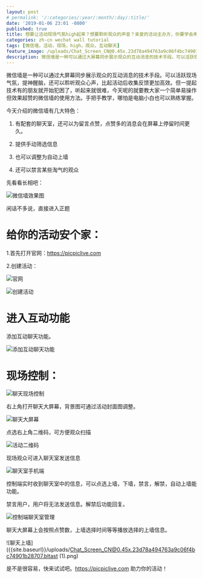 ```yaml
---
layout: post
# permalink: '/:categories/:year/:month/:day/:title/'
date: '2019-01-06 23:01 -0800'
published: true
title: 想要让活动现场气氛high起来？想要聆听观众的声音？亲爱的活动主办方，你要学会用微信墙了
categories: zh-cn wechat wall tutorial
tags: [微信墙，活动，现场，high，观众，互动聊天]
feature_image: /uploads/Chat_Screen_CN@0.45x.23d78a494763a9c06f4bc74901b28707.bltast.png
description: 微信墙是一种可以通过大屏幕同步展示观众的互动消息的技术手段。可以活跃现场气氛，提神醒脑，还可以聆听观众心声，比起活动后收集反馈更加高效。今天呢的就要教大家一个简单易操作但效果超赞的微信墙的使用方法。手把手教学，哪怕是电脑小白也可以熟练掌握。
---
```


微信墙是一种可以通过大屏幕同步展示观众的互动消息的技术手段。可以活跃现场气氛，提神醒脑，还可以聆听观众心声，比起活动后收集反馈更加高效。但一提起技术有的朋友就开始犯困了，听起来就很难，今天呢的就要教大家一个简单易操作但效果超赞的微信墙的使用方法。手把手教学，哪怕是电脑小白也可以熟练掌握。


今天介绍的微信墙有几大特色：


1. 有配套的聊天室，还可以为留言点赞，点赞多的消息会在屏幕上停留时间更久。

2. 提供手动筛选信息

3. 也可以调整为自动上墙

4. 还可以禁言某些淘气的观众


先看看长相吧：


![微信墙效果图]({{site.baseurl}}/uploads/Chat_Screen_CN@0.45x.23d78a494763a9c06f4bc74901b28707.bltast.png)


闲话不多说，直接进入正题
# 给你的活动安个家：


1.首先打开官网：https://picpiclive.com

2.创建活动：


![官网]({{site.baseurl}}/uploads/img_5612-1.png)

![创建活动]({{site.baseurl}}/uploads/14320741-96799ce82a28f465-1.png)


# 进入互动功能


添加互动聊天功能。


![添加互动聊天功能]({{site.baseurl}}/uploads/screenshot-picpiclive.com-2019.01.06-15-45-49.png)


# 现场控制：

![聊天现场控制]({{site.baseurl}}/uploads/screenshot-picpiclive.com-2019.01.06-15-48-03.png)


右上角打开聊天大屏幕，背景图可通过活动封面图调整。

![聊天大屏幕]({{site.baseurl}}/uploads/screenshot-picpiclive.com-2019.01.06-16-08-43.png)


点选右上角二维码，可方便观众扫描

![活动二维码]({{site.baseurl}}/uploads/download-27.png)


现场观众可进入聊天室发送信息

![聊天室手机端]({{site.baseurl}}/uploads/Chat_Client_CN@0.5x.3dca53332972c2517cdf3a67f3ae9820.bltast.png)


控制端实时收到聊天室中的信息，可以点选上墙，下墙，禁言，解禁，自动上墙能功能。


禁言用户，用户将无法发送信息。解禁后功能回复。

![控制端聊天室管理]({{site.baseurl}}/uploads/Manage_Live_CN@0.5x.7f8c4b861ed95f7f155bbed735ee40f1.bltast.png)


聊天大屏幕上会按照点赞数，上墙选择时间等等播放选择的上墙信息。

![聊天上墙]({{site.baseurl}}/uploads/Chat_Screen_CN@0.45x.23d78a494763a9c06f4bc74901b28707.bltast (1).png)


是不是很容易，快来试试吧。https://picpiclive.com 助力你的活动！
